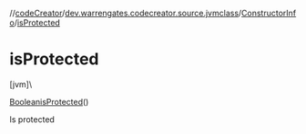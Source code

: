 //[codeCreator](../../../index.md)/[dev.warrengates.codecreator.source.jvmclass](../index.md)/[ConstructorInfo](index.md)/[isProtected](is-protected.md)

# isProtected

[jvm]\

[Boolean](https://docs.oracle.com/javase/8/docs/api/java/lang/Boolean.html)[isProtected](is-protected.md)()

Is protected

